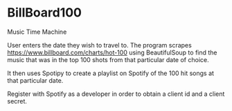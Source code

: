 # BillBoard100
Music Time Machine

User enters the date they wish to travel to. The program scrapes https://www.billboard.com/charts/hot-100 using BeautifulSoup to 
find the music that was in the top 100 shots from that particular date of choice.

It then uses Spotipy to create a playlist on Spotify of the 100 hit songs at that particular date.

Register with Spotify as a developer in order to obtain a client id and a client secret.
